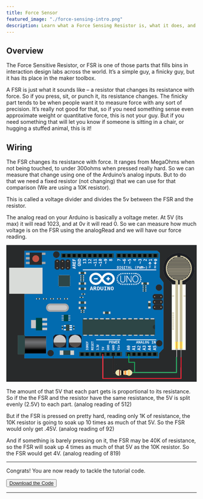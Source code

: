```yaml
---
title: Force Sensor
featured_image: "./force-sensing-intro.png"
description: Learn what a Force Sensing Resistor is, what it does, and how to control it with Arduino.
---
```

## Overview
The Force Sensitive Resistor, or FSR is one of those parts that fills bins in interaction design labs across the world. It’s a simple guy, a finicky guy, but it has its place in the maker toolbox.

A FSR is just what it sounds like – a resistor that changes its resistance with force. So if you press, sit, or punch it, its resistance changes. The finicky part tends to be when people want it to measure force with any sort of precision. It’s really not good for that, so if you need something sense even approximate weight or quantitative force, this is not your guy. But if you need something that will let you know if someone is sitting in a chair, or hugging a stuffed animal, this is it!


## Wiring
The FSR changes its resistance with force. It ranges from MegaOhms when not being touched, to under 300ohms when pressed really hard. So we can measure that change using one of the Arduino’s analog inputs. But to do that we need a fixed resistor (not changing) that we can use for that comparison (We are using a 10K resistor). 

This is called a voltage divider and divides the 5v between the FSR and the resistor. 

The analog read on your Arduino is basically a voltage meter. At 5V (its max) it will read 1023, and at 0v it will read 0. So we can measure how much voltage is on the FSR using the analogRead and we will have our force reading.

![Wiring Diagram of the FSR](./images/arduino-hookup-1.png)

The amount of that 5V that each part gets is proportional to its resistance. So if the the FSR and the resistor have the same resistance, the 5V is split evenly (2.5V) to each part. (analog reading of 512)

But if the FSR is pressed on pretty hard, reading only 1K of resistance, the 10K resistor is going to soak up 10 times as much of that 5V. So the FSR would only get .45V. (analog reading of 92)

And if something is barely pressing on it, the FSR may be 40K of resistance, so the FSR will soak up 4 times as much of that 5V as the 10K resistor. So the FSR would get 4V. (analog reading of 819)


***

Congrats! You are now ready to tackle the tutorial code.

<button class="mdc-button mdc-button--raised">
  <a href="./code/ForceTutorial.ino" class="mdc-button__label">Download the Code</a>
</button>

***